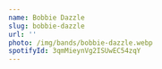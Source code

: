 ```yaml
---
name: Bobbie Dazzle
slug: bobbie-dazzle
url: ''
photo: /img/bands/bobbie-dazzle.webp
spotifyId: 3qmMieynVg2ISUwEC54zqY
---
```

